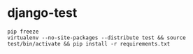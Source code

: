 # django-test

    pip freeze
    virtualenv --no-site-packages --distribute test && source test/bin/activate && pip install -r requirements.txt